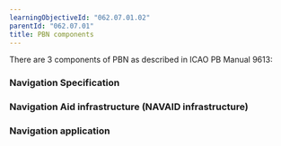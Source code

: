 ```yaml
---
learningObjectiveId: "062.07.01.02"
parentId: "062.07.01"
title: PBN components
---
```


There are 3 components of PBN as described in ICAO PB Manual 9613:

### Navigation Specification

### Navigation Aid infrastructure (NAVAID infrastructure)

### Navigation application
